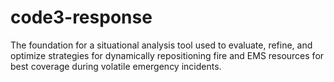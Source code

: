# code3-response
The foundation for a situational analysis tool used to evaluate, refine, and optimize strategies for dynamically repositioning fire and EMS resources for best coverage during volatile emergency incidents.

